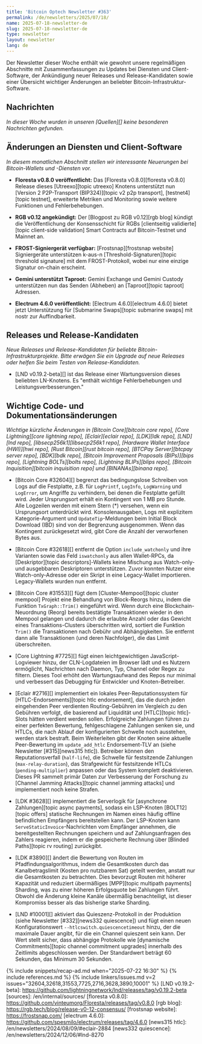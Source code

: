```yaml
---
title: 'Bitcoin Optech Newsletter #363'
permalink: /de/newsletters/2025/07/18/
name: 2025-07-18-newsletter-de
slug: 2025-07-18-newsletter-de
type: newsletter
layout: newsletter
lang: de
---
```

Der Newsletter dieser Woche enthält wie gewohnt unsere regelmäßigen Abschnitte mit Zusammenfassungen
zu Updates bei Diensten und Client-Software, der Ankündigung neuer Releases und Release-Kandidaten
sowie einer Übersicht wichtiger Änderungen an beliebter Bitcoin-Infrastruktur-Software.

## Nachrichten

_In dieser Woche wurden in unseren [Quellen][] keine besonderen Nachrichten gefunden._

## Änderungen an Diensten und Client-Software

*In diesem monatlichen Abschnitt stellen wir interessante Neuerungen bei Bitcoin-Wallets und
-Diensten vor.*

- **Floresta v0.8.0 veröffentlicht:**
  Das [Floresta v0.8.0][floresta v0.8.0] Release dieses [Utreexo][topic utreexo] Knotens unterstützt nun [Version 2 P2P-Transport (BIP324)][topic v2 p2p transport],
  [testnet4][topic testnet], erweiterte Metriken und Monitoring sowie weitere Funktionen und Fehlerbehebungen.

- **RGB v0.12 angekündigt:**
  Der [Blogpost zu RGB v0.12][rgb blog] kündigt die Veröffentlichung der Konsensschicht für RGBs [clientseitig validierte][topic client-side validation] Smart Contracts
  auf Bitcoin-Testnet und Mainnet an.

- **FROST-Signiergerät verfügbar:**
  [Frostsnap][frostsnap website] Signiergeräte unterstützen k-aus-n [Threshold-Signaturen][topic threshold signature] mit dem FROST-Protokoll, wobei nur eine einzige
  Signatur on-chain erscheint.

- **Gemini unterstützt Taproot:**
  Gemini Exchange und Gemini Custody unterstützen nun das Senden (Abheben) an [Taproot][topic taproot] Adressen.

- **Electrum 4.6.0 veröffentlicht:**
  [Electrum 4.6.0][electrum 4.6.0] bietet jetzt Unterstützung für [Submarine Swaps][topic submarine swaps] mit nostr zur Auffindbarkeit.

## Releases und Release-Kandidaten

_Neue Releases und Release-Kandidaten für beliebte Bitcoin-Infrastrukturprojekte. Bitte erwägen Sie ein Upgrade auf neue Releases oder helfen Sie beim Testen von
Release-Kandidaten._

- [LND v0.19.2-beta][] ist das Release einer Wartungsversion dieses beliebten LN-Knotens. Es "enthält wichtige Fehlerbehebungen und
  Leistungsverbesserungen."

## Wichtige Code- und Dokumentationsänderungen

_Wichtige kürzliche Änderungen in [Bitcoin Core][bitcoin core repo], [Core Lightning][core lightning repo], [Eclair][eclair repo], [LDK][ldk repo], [LND][lnd repo],
[libsecp256k1][libsecp256k1 repo], [Hardware Wallet Interface (HWI)][hwi repo], [Rust Bitcoin][rust bitcoin repo], [BTCPay Server][btcpay server repo], [BDK][bdk repo],
[Bitcoin Improvement Proposals (BIPs)][bips repo], [Lightning BOLTs][bolts repo], [Lightning BLIPs][blips repo], [Bitcoin Inquisition][bitcoin inquisition repo] und
[BINANAs][binana repo]._

- [Bitcoin Core #32604][] begrenzt das bedingungslose Schreiben von Logs auf die Festplatte, z.B. für `LogPrintf`, `LogInfo`, `LogWarning` und `LogError`, um Angriffe zu verhindern, bei denen die Festplatte gefüllt wird. Jeder Ursprungsort erhält ein Kontingent von 1 MB pro Stunde. Alle Logzeilen werden mit einem Stern (*) versehen, wenn ein Ursprungsort unterdrückt wird. Konsolenausgaben, Logs mit explizitem Kategorie-Argument und `UpdateTip`-Meldungen beim Initial Block Download (IBD) sind von der Begrenzung ausgenommen. Wenn das Kontingent zurückgesetzt wird, gibt Core die Anzahl der verworfenen Bytes aus.

- [Bitcoin Core #32618][] entfernt die Option `include_watchonly` und ihre Varianten sowie das Feld `iswatchonly` aus allen Wallet-RPCs, da [Deskriptor][topic descriptors]-Wallets keine Mischung aus Watch-only- und ausgebbaren Deskriptoren unterstützen. Zuvor konnten Nutzer eine Watch-only-Adresse oder ein Skript in eine Legacy-Wallet importieren. Legacy-Wallets wurden nun entfernt.

- [Bitcoin Core #31553][] fügt dem [Cluster-Mempool][topic cluster mempool] Projekt eine Behandlung von Block-Reorgs hinzu, indem die Funktion
  `TxGraph::Trim()` eingeführt wird. Wenn durch eine Blockchain-Neuordnung (Reorg) bereits bestätigte Transaktionen wieder in den Mempool
  gelangen und dadurch die erlaubte Anzahl oder das Gewicht eines Transaktions-Clusters überschritten wird, sortiert die Funktion `Trim()` die
  Transaktionen nach Gebühr und Abhängigkeiten. Sie entfernt dann alle Transaktionen (und deren Nachfolger), die das Limit überschreiten.

- [Core Lightning #7725][] fügt einen leichtgewichtigen JavaScript-Logviewer hinzu, der CLN-Logdateien im Browser lädt und es Nutzern ermöglicht, Nachrichten nach Daemon, Typ, Channel oder Regex zu filtern. Dieses Tool erhöht den Wartungsaufwand des Repos nur minimal und verbessert das Debugging für Entwickler und Knoten-Betreiber.

- [Eclair #2716][] implementiert ein lokales Peer-Reputationssystem für [HTLC-Endorsements][topic htlc endorsement], das die durch jeden eingehenden Peer verdienten Routing-Gebühren im Vergleich zu den Gebühren verfolgt, die basierend auf Liquidität und [HTLC][topic htlc]-Slots hätten verdient werden sollen. Erfolgreiche Zahlungen führen zu einer perfekten Bewertung, fehlgeschlagene Zahlungen senken sie, und HTLCs, die nach Ablauf der konfigurierten Schwelle noch ausstehen, werden stark bestraft. Beim Weiterleiten gibt der Knoten seine aktuelle Peer-Bewertung im `update_add_htlc` Endorsement-TLV an (siehe Newsletter [#315][news315 htlc]). Betreiber können den Reputationsverfall (`half-life`), die Schwelle für festsitzende Zahlungen (`max-relay-duration`), das Strafgewicht für festsitzende HTLCs (`pending-multiplier`) anpassen oder das System komplett deaktivieren. Dieses PR sammelt primär Daten zur Verbesserung der Forschung zu [Channel Jamming Attacks][topic channel jamming attacks] und implementiert noch keine Strafen.

- [LDK #3628][] implementiert die Serverlogik für [asynchrone Zahlungen][topic async payments], sodass ein LSP-Knoten [BOLT12][topic offers] statische Rechnungen im Namen eines häufig offline befindlichen Empfängers bereitstellen kann. Der LSP-Knoten kann `ServeStaticInvoice`-Nachrichten vom Empfänger annehmen, die bereitgestellten Rechnungen speichern und auf Zahlungsanfragen des Zahlers reagieren, indem er die gespeicherte Rechnung über [Blinded Paths][topic rv routing] zurückgibt.

- [LDK #3890][] ändert die Bewertung von Routen im Pfadfindungsalgorithmus, indem die Gesamtkosten durch das Kanalbetragslimit (Kosten pro nutzbarem Sat) geteilt werden, anstatt nur die Gesamtkosten zu betrachten. Dies bevorzugt Routen mit höherer Kapazität und reduziert übermäßiges [MPP][topic multipath payments] Sharding, was zu einer höheren Erfolgsquote bei Zahlungen führt. Obwohl die Änderung kleine Kanäle übermäßig benachteiligt, ist dieser Kompromiss besser als das bisherige starke Sharding.

- [LND #10001][] aktiviert das Quieszenz-Protokoll in der Produktion (siehe Newsletter [#332][news332 quiescence]) und fügt einen neuen Konfigurationswert `--htlcswitch.quiescencetimeout` hinzu, der die maximale Dauer angibt, für die ein Channel quieszent sein kann. Der Wert stellt sicher, dass abhängige Protokolle wie [dynamische Commitments][topic channel commitment upgrades] innerhalb des Zeitlimits abgeschlossen werden. Der Standardwert beträgt 60 Sekunden, das Minimum 30 Sekunden.

{% include snippets/recap-ad.md when="2025-07-22 16:30" %}
{% include references.md %}
{% include linkers/issues.md v=2 issues="32604,32618,31553,7725,2716,3628,3890,10001" %}
[LND v0.19.2-beta]: https://github.com/lightningnetwork/lnd/releases/tag/v0.19.2-beta
[sources]: /en/internal/sources/
[floresta v0.8.0]: https://github.com/vinteumorg/Floresta/releases/tag/v0.8.0
[rgb blog]: https://rgb.tech/blog/release-v0-12-consensus/
[frostsnap website]: https://frostsnap.com/
[electrum 4.6.0]: https://github.com/spesmilo/electrum/releases/tag/4.6.0
[news315 htlc]: /en/newsletters/2024/08/09/#eclair-2884
[news332 quiescence]: /en/newsletters/2024/12/06/#lnd-8270
